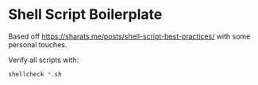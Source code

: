 # Shell Script Boilerplate

Based off https://sharats.me/posts/shell-script-best-practices/ with some personal touches.

Verify all scripts with:

```bash
shellcheck *.sh
```
